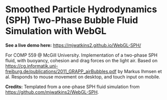 # Smoothed Particle Hydrodynamics (SPH) Two-Phase Bubble Fluid Simulation with WebGL

**See a live demo here:** https://mjwatkins2.github.io/WebGL-SPH/ 

For COMP 559 @ McGill University. Implementation of a two-phase SPH fluid, with buoyancy, cohesion and drag forces on the light air. Based on https://cg.informatik.uni-freiburg.de/publications/2011_GRAPP_airBubbles.pdf by Markus Ihmsen et al. Responds to mouse movement on desktop, and touch input on mobile.

**Credits:** Templated from a one-phase SPH fluid simulation from https://github.com/mjwatkins2/WebGL-SPH.
